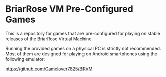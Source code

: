 # BriarRose VM Pre-Configured Games

This is a repository for games that are pre-configured for playing on stable releases of the BriarRose Virtual Machine.

Running the provided games on a physical PC is strictly not recommended. Most of them are designed for playing on Android smartphones using the following emulator:

https://github.com/Gamelover7825/BRVM
